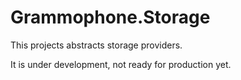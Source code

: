 # Grammophone.Storage
This projects abstracts storage providers.

It is under development, not ready for production yet.
